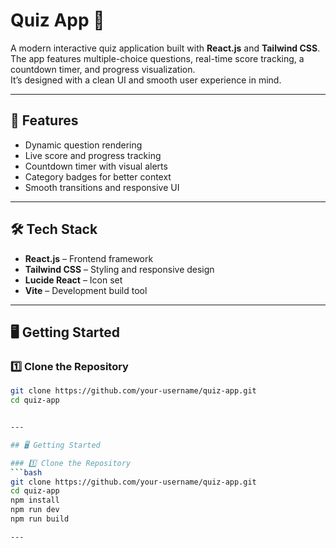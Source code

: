 # Quiz App 🎯

A modern interactive quiz application built with **React.js** and **Tailwind CSS**.  
The app features multiple-choice questions, real-time score tracking, a countdown timer, and progress visualization.  
It’s designed with a clean UI and smooth user experience in mind.  

---

## 🚀 Features
- Dynamic question rendering  
- Live score and progress tracking  
- Countdown timer with visual alerts  
- Category badges for better context  
- Smooth transitions and responsive UI  

---

## 🛠️ Tech Stack
- **React.js** – Frontend framework  
- **Tailwind CSS** – Styling and responsive design  
- **Lucide React** – Icon set  
- **Vite** – Development build tool  

---

## 🖥️ Getting Started

### 1️⃣ Clone the Repository
```bash
git clone https://github.com/your-username/quiz-app.git
cd quiz-app


---

## 🖥️ Getting Started

### 1️⃣ Clone the Repository
```bash
git clone https://github.com/your-username/quiz-app.git
cd quiz-app
npm install
npm run dev
npm run build

---




